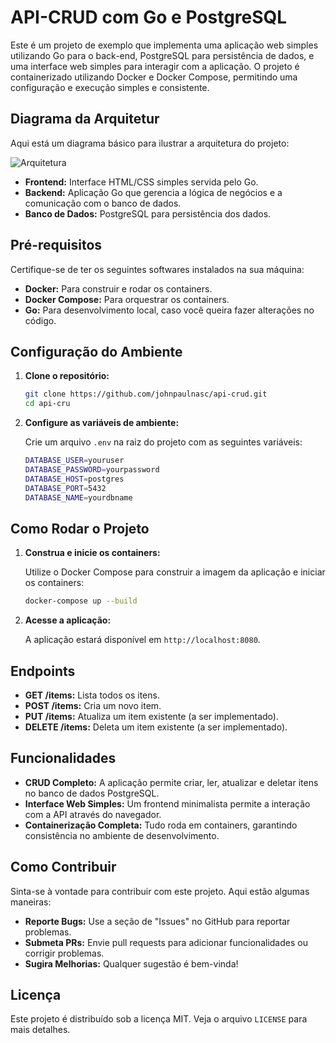 # API-CRUD com Go e PostgreSQL

Este é um projeto de exemplo que implementa uma aplicação web simples utilizando Go para o back-end, PostgreSQL para persistência de dados, e uma interface web simples para interagir com a aplicação. O projeto é containerizado utilizando Docker e Docker Compose, permitindo uma configuração e execução simples e consistente.

## Diagrama da Arquitetur

Aqui está um diagrama básico para ilustrar a arquitetura do projeto:

![Arquitetura](https://github.com/user-attachments/assets/15f3eab7-e17a-46ef-b170-59df28c17c75)

- **Frontend:** Interface HTML/CSS simples servida pelo Go.
- **Backend:** Aplicação Go que gerencia a lógica de negócios e a comunicação com o banco de dados.
- **Banco de Dados:** PostgreSQL para persistência dos dados.

## Pré-requisitos

Certifique-se de ter os seguintes softwares instalados na sua máquina:

- **Docker:** Para construir e rodar os containers.
- **Docker Compose:** Para orquestrar os containers.
- **Go:** Para desenvolvimento local, caso você queira fazer alterações no código.

## Configuração do Ambiente

1. **Clone o repositório:**

   ```bash
   git clone https://github.com/johnpaulnasc/api-crud.git
   cd api-cru
   
2. **Configure as variáveis de ambiente:**

   Crie um arquivo `.env` na raiz do projeto com as seguintes variáveis:
   ```bash
   DATABASE_USER=youruser
   DATABASE_PASSWORD=yourpassword
   DATABASE_HOST=postgres
   DATABASE_PORT=5432
   DATABASE_NAME=yourdbname

## Como Rodar o Projeto

1. **Construa e inicie os containers:**

   Utilize o Docker Compose para construir a imagem da aplicação e iniciar os containers:
   ```bash
   docker-compose up --build

2. **Acesse a aplicação:**

   A aplicação estará disponível em `http://localhost:8080`.
   
## Endpoints

- **GET /items:** Lista todos os itens.
- **POST /items:** Cria um novo item.
- **PUT /items:** Atualiza um item existente (a ser implementado).
- **DELETE /items:** Deleta um item existente (a ser implementado).

## Funcionalidades

- **CRUD Completo:** A aplicação permite criar, ler, atualizar e deletar itens no banco de dados PostgreSQL.
- **Interface Web Simples:** Um frontend minimalista permite a interação com a API através do navegador.
- **Containerização Completa:** Tudo roda em containers, garantindo consistência no ambiente de desenvolvimento.

## Como Contribuir

Sinta-se à vontade para contribuir com este projeto. Aqui estão algumas maneiras:
- **Reporte Bugs:** Use a seção de "Issues" no GitHub para reportar problemas.
- **Submeta PRs:** Envie pull requests para adicionar funcionalidades ou corrigir problemas.
- **Sugira Melhorias:** Qualquer sugestão é bem-vinda!

## Licença
Este projeto é distribuído sob a licença MIT. Veja o arquivo `LICENSE` para mais detalhes.

